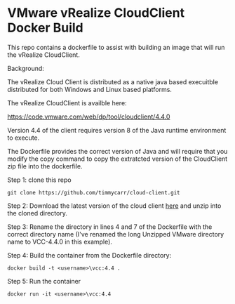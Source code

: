 # VMware vRealize CloudClient Docker Build
This repo contains a dockerfile to assist with building an image that will run the vRealize CloudClient.

Background:

The vRealize Cloud Client is distributed as a native java based execuitble distributed for both Windows and Linux based platforms.

The vRealize CloudClient is availble here:

https://code.vmware.com/web/dp/tool/cloudclient/4.4.0

Version 4.4 of the client requires version 8 of the Java runtime environment to execute.

The Dockerfile provides the correct version of Java and will require that you modify the copy command to copy the extratcted version of the CloudClient zip file into the dockerfile.


Step 1: clone this repo

`git clone https://github.com/timmycarr/cloud-client.git`

Step 2: Download the latest version of the cloud client [here](https://code.vmware.com/web/dp/tool/cloudclient/4.4.0) and unzip into the cloned directory.

Step 3: Rename the directory in lines 4 and 7 of the Dockerfile with the correct directory name (I've renamed the long Unzipped VMware directory name to VCC-4.4.0 in this example).

Step 4: Build the container from the Dockerfile directory:

`docker build -t <username>\vcc:4.4 . `

Step 5: Run the container

`docker run -it <username>\vcc:4.4`